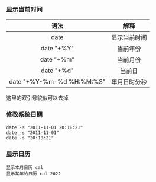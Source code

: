 ### 显示当前时间

|           语法            |     解释     |
| :-----------------------: | :----------: |
|           date            | 显示当前时间 |
|        date "+%Y"         |   当前年份   |
|        date "+%m"         |   当前月份   |
|        date "+%d"         |    当前日    |
| date "+%Y-%m-%d %H:%M:%S" | 年月日时分秒 |

这里的双引号貌似可以去掉



### 修改系统日期

```
date -s "2011-11-01 20:18:21"
date -s "2011-11-01"
date -s "20:18:21"
```



### 显示日历

```
显示本月日历 cal
显示某年的日历 cal 2022
```


